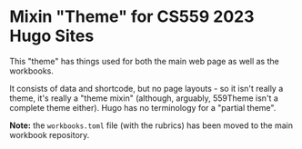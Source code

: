 # Mixin "Theme" for CS559 2023 Hugo Sites

This "theme" has things used for both the main web page as well as the workbooks.

It consists of data and shortcode, but no page layouts - so it isn't really a theme,
it's really a "theme mixin" (although, arguably, 559Theme isn't a complete theme either).
Hugo has no terminology for a "partial theme".

**Note:** the `workbooks.toml` file (with the rubrics) has been moved to the main workbook
repository.
